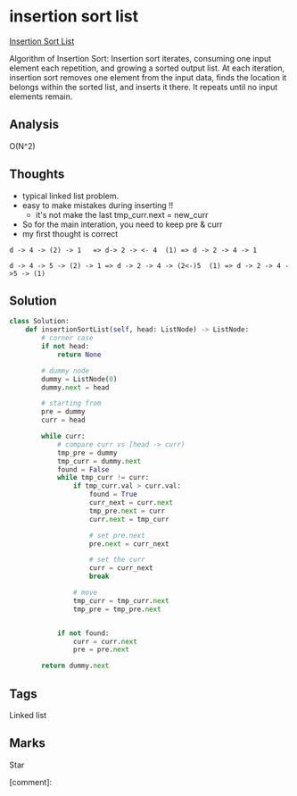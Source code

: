 #  insertion sort list

[Insertion Sort List](https://leetcode.com/problems/insertion-sort-list)

Algorithm of Insertion Sort: Insertion sort iterates, consuming one input element each repetition, and growing a sorted output list. At each iteration, insertion sort removes one element from the input data, finds the location it belongs within the sorted list, and inserts it there. It repeats until no input elements remain.

## Analysis

O\(N^2\)

## Thoughts

* typical linked list problem. 
* easy to make mistakes during inserting !!
  * it's not make the last tmp\_curr.next = new\_curr 
* So for the main interation, you need to keep pre & curr 
* my first thought is correct 

```text
d -> 4 -> (2) -> 1   => d-> 2 -> <- 4  (1) => d -> 2 -> 4 -> 1

d -> 4 -> 5 -> (2) -> 1 => d -> 2 -> 4 -> (2<-)5  (1) => d -> 2 -> 4 ->5 -> (1)
```

## Solution

```python
class Solution:
    def insertionSortList(self, head: ListNode) -> ListNode:
        # corner case 
        if not head:
            return None

        # dummy node 
        dummy = ListNode(0)
        dummy.next = head

        # starting from   
        pre = dummy      
        curr = head

        while curr:
            # compare curr vs [head -> curr)
            tmp_pre = dummy
            tmp_curr = dummy.next
            found = False
            while tmp_curr != curr:
                if tmp_curr.val > curr.val:
                    found = True
                    curr_next = curr.next
                    tmp_pre.next = curr
                    curr.next = tmp_curr

                    # set pre.next
                    pre.next = curr_next

                    # set the curr 
                    curr = curr_next
                    break

                # move
                tmp_curr = tmp_curr.next
                tmp_pre = tmp_pre.next


            if not found:
                curr = curr.next
                pre = pre.next

        return dummy.next
```

## Tags

Linked list

## Marks

Star

\[comment\]: 

